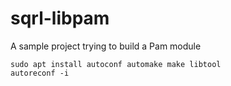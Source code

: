 # sqrl-libpam
A sample project trying to build a Pam module


```
sudo apt install autoconf automake make libtool
autoreconf -i
```
